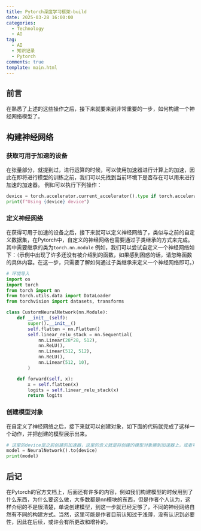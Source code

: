 ```yaml
---
title: Pytorch深度学习框架-build
date: 2025-03-28 16:00:00
categories:
  - Technology
  - AI
tag:
  - AI
  - 知识记录
  - Pytorch
comments: true
template: main.html
---
```

## 前言
在熟悉了上述的这些操作之后，接下来就要来到非常重要的一步，如何构建一个神经网络模型了。

## 构建神经网络
### 获取可用于加速的设备
在张量部分，就提到过，进行运算的时候，可以使用加速器进行计算上的加速，因此在即将进行模型的训练之前，我们可以先找到当前环境下是否存在可以用来进行加速的加速器。
例如可以执行下列操作：
```py
device = torch.accelerator.current_accelerator().type if torch.accelerator.is_available() else "cpu"
print(f"Using {device} device")
```

### 定义神经网络
在获得可用于加速的设备之后，接下来就可以定义神经网络了，类似与之前的自定义数据集，在Pytorch中，自定义的神经网络也需要通过子类继承的方式来完成。
其中需要继承的类为`torch.nn.module`
例如，我们可以尝试自定义一个神经网络如下：（示例中出现了许多还没有被介绍到的函数，如果感到困惑的话，请忽略函数的具体内容。在这一步，只需要了解如何通过子类继承来定义一个神经网络即可。）
```py
# 环境导入
import os
import torch
from torch import nn
from torch.utils.data import DataLoader
from torchvision import datasets, transforms

class CustormNeuralNetwork(nn.Module):
    def __init__(self):
        super().__init__()
        self.flatten = nn.Flatten()
        self.linear_relu_stack = nn.Sequential(
            nn.Linear(28*28, 512),
            nn.ReLU(),
            nn.Linear(512, 512),
            nn.ReLU(),
            nn.Linear(512, 10),
        )

    def forward(self, x):
        x = self.flatten(x)
        logits = self.linear_relu_stack(x)
        return logits
```

### 创建模型对象
在自定义了神经网络之后，接下来就可以创建对象，如下面的代码就完成了这样一个动作，并把创建的模型展示出来。
```py
# 这里的device是之前创建的加速器，这里的含义就是将创建的模型对象挪到加速器上，或者可以直接表述为在加速器上创建模型。
model = NeuralNetwork().to(device)
print(model)
```

## 后记
在Pytorch的官方文档上，后面还有许多的内容，例如我们构建模型的时候用到了什么东西，为什么要这么做，大多数都是nn模块的东西，但是作者个人认为，这样介绍的不是很清楚，单说创建模型，到这一步就已经足够了，不同的神经网络自然有不同的构建方式。当然，这里可能是作者目前认知过于浅薄，没有认识到必要性，因此在后续，或许会有所更改和增补的。
